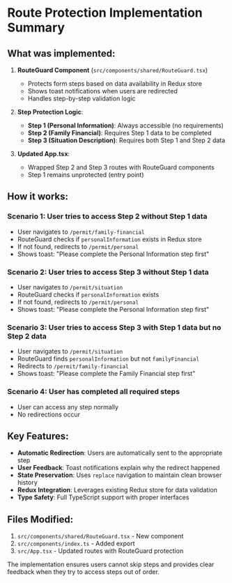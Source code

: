 # Route Protection Implementation Summary

## What was implemented:

1. **RouteGuard Component** (`src/components/shared/RouteGuard.tsx`)
   - Protects form steps based on data availability in Redux store
   - Shows toast notifications when users are redirected
   - Handles step-by-step validation logic

2. **Step Protection Logic**:
   - **Step 1 (Personal Information)**: Always accessible (no requirements)
   - **Step 2 (Family Financial)**: Requires Step 1 data to be completed
   - **Step 3 (Situation Description)**: Requires both Step 1 and Step 2 data

3. **Updated App.tsx**:
   - Wrapped Step 2 and Step 3 routes with RouteGuard components
   - Step 1 remains unprotected (entry point)

## How it works:

### Scenario 1: User tries to access Step 2 without Step 1 data

- User navigates to `/permit/family-financial`
- RouteGuard checks if `personalInformation` exists in Redux store
- If not found, redirects to `/permit/personal`
- Shows toast: "Please complete the Personal Information step first"

### Scenario 2: User tries to access Step 3 without Step 1 data

- User navigates to `/permit/situation`
- RouteGuard checks if `personalInformation` exists
- If not found, redirects to `/permit/personal`
- Shows toast: "Please complete the Personal Information step first"

### Scenario 3: User tries to access Step 3 with Step 1 data but no Step 2 data

- User navigates to `/permit/situation`
- RouteGuard finds `personalInformation` but not `familyFinancial`
- Redirects to `/permit/family-financial`
- Shows toast: "Please complete the Family Financial step first"

### Scenario 4: User has completed all required steps

- User can access any step normally
- No redirections occur

## Key Features:

- **Automatic Redirection**: Users are automatically sent to the appropriate step
- **User Feedback**: Toast notifications explain why the redirect happened
- **State Preservation**: Uses `replace` navigation to maintain clean browser history
- **Redux Integration**: Leverages existing Redux store for data validation
- **Type Safety**: Full TypeScript support with proper interfaces

## Files Modified:

1. `src/components/shared/RouteGuard.tsx` - New component
2. `src/components/index.ts` - Added export
3. `src/App.tsx` - Updated routes with RouteGuard protection

The implementation ensures users cannot skip steps and provides clear feedback when they try to access steps out of order.
